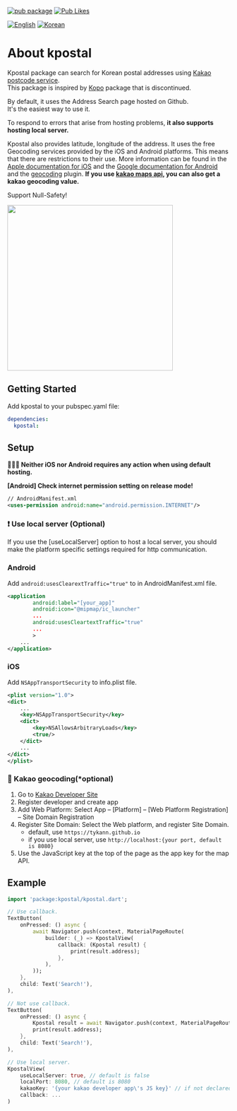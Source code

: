 [![pub package](https://img.shields.io/pub/v/kpostal.svg?label=kpostal&color=blue)](https://pub.dev/packages/kpostal)
[![Pub Likes](https://img.shields.io/pub/likes/kpostal)](https://pub.dev/packages/kpostal/score)

[![English](https://img.shields.io/badge/Language-English-9cf?style=for-the-badge)](README.md)
[![Korean](https://img.shields.io/badge/Language-Korean-9cf?style=for-the-badge)](README.ko-kr.md)


# About kpostal

Kpostal package can search for Korean postal addresses using [Kakao postcode service](https://postcode.map.daum.net/guide).   
This package is inspired by [Kopo](https://pub.dev/packages/kopo) package that is discontinued.

By default, it uses the Address Search page hosted on Github.   
It's the easiest way to use it.

To respond to errors that arise from hosting problems, **it also supports hosting local server.**

Kpostal also provides latitude, longitude of the address. It uses the free Geocoding services provided by the iOS and Android platforms. This means that there are restrictions to their use. More information can be found in the [Apple documentation for iOS](https://developer.apple.com/documentation/corelocation/clgeocoder) and the [Google documentation for Android](https://developer.android.com/reference/android/location/Geocoder) and the [geocoding](https://pub.dev/packages/geocoding) plugin.
**If you use [kakao maps api](https://apis.map.kakao.com/web/guide/), you can also get a kakao geocoding value.**

Support Null-Safety!

<div><img src="https://tykann.github.io/kpostal/assets/screenshot.png" width="375"></div>

## Getting Started

Add kpostal to your pubspec.yaml file:
```yaml
dependencies:
  kpostal:
```

## Setup

**🧑🏻‍💻 Neither iOS nor Android requires any action when using default hosting.**

**[Android] Check internet permission setting on release mode!**
```xml
// AndroidManifest.xml
<uses-permission android:name="android.permission.INTERNET"/>
```

### ❗ Use local server (Optional)
If you use the [useLocalServer] option to host a local server, you should make the platform specific settings required for http communication.
### Android
Add `android:usesClearextTraffic="true"` to <application> in AndroidManifest.xml file.
```xml
<application
        android:label="[your_app]"
        android:icon="@mipmap/ic_launcher"
        ...
        android:usesCleartextTraffic="true"
        ...
        >  
    ...
</application>
```

### iOS
Add `NSAppTransportSecurity` to info.plist file.
```xml
<plist version="1.0">
<dict>
    ...
    <key>NSAppTransportSecurity</key>
    <dict>
        <key>NSAllowsArbitraryLoads</key>
        <true/>
    </dict>
    ...
</dict>
</plist>
```

### 🧩 Kakao geocoding(*optional)
1. Go to [Kakao Developer Site](https://developers.kakao.com)
2. Register developer and create app
3. Add Web Platform: Select App – [Platform] – [Web Platform Registration] – Site Domain Registration
4. Register Site Domain: Select the Web platform, and register Site Domain.
    - default, use `https://tykann.github.io`
    - if you use local server, use `http://localhost:{your port, default is 8080}`
5. Use the JavaScript key at the top of the page as the app key for the map API.

## Example

```dart
import 'package:kpostal/kpostal.dart';

// Use callback.
TextButton(
    onPressed: () async {
        await Navigator.push(context, MaterialPageRoute(
            builder: (_) => KpostalView(
                callback: (Kpostal result) {
                    print(result.address);
                }, 
            ),
        ));
    },
    child: Text('Search!'),
),

// Not use callback.
TextButton(
    onPressed: () async {
        Kpostal result = await Navigator.push(context, MaterialPageRoute(builder: (_) => KpostalView()));
        print(result.address);
    },
    child: Text('Search!'),
),

// Use local server.
KpostalView(
    useLocalServer: true, // default is false
    localPort: 8080, // default is 8080
    kakaoKey: '{your kakao developer app\'s JS key}' // if not declared, only use platform's geocoding
    callback: ...
)
```